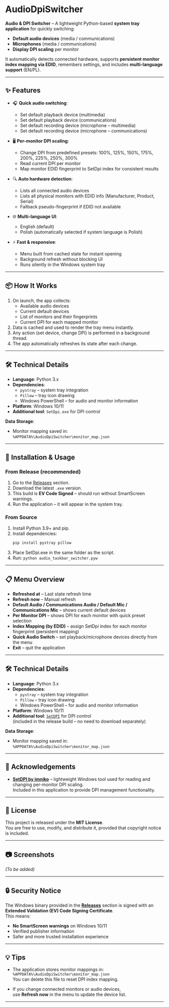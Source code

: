 # AudioDpiSwitcher

**Audio & DPI Switcher** – A lightweight Python-based **system tray application** for quickly switching:

- **Default audio devices** (media / communications)
- **Microphones** (media / communications)
- **Display DPI scaling** per monitor

It automatically detects connected hardware, supports **persistent monitor index mapping via EDID**, remembers settings, and includes **multi-language support** (EN/PL).

---

## ✨ Features

- 🎧 **Quick audio switching**:
  - Set default playback device (multimedia)
  - Set default playback device (communications)
  - Set default recording device (microphone – multimedia)
  - Set default recording device (microphone – communications)

- 🖥 **Per-monitor DPI scaling**:
  - Change DPI from predefined presets: 100%, 125%, 150%, 175%, 200%, 225%, 250%, 300%
  - Read current DPI per monitor
  - Map monitor EDID fingerprint to SetDpi index for consistent results

- 🔍 **Auto hardware detection**:
  - Lists all connected audio devices
  - Lists all physical monitors with EDID info (Manufacturer, Product, Serial)
  - Fallback pseudo-fingerprint if EDID not available

- 🌐 **Multi-language UI**:
  - English (default)
  - Polish (automatically selected if system language is Polish)

- ⚡ **Fast & responsive**:
  - Menu built from cached state for instant opening
  - Background refresh without blocking UI
  - Runs silently in the Windows system tray

---

## 📦 How It Works

1. On launch, the app collects:
   - Available audio devices
   - Current default devices
   - List of monitors and their fingerprints
   - Current DPI for each mapped monitor
2. Data is cached and used to render the tray menu instantly.
3. Any action (set device, change DPI) is performed in a background thread.
4. The app automatically refreshes its state after each change.

---

## 🛠 Technical Details

- **Language**: Python 3.x  
- **Dependencies**:
  - `pystray` – system tray integration
  - `Pillow` – tray icon drawing
  - Windows PowerShell – for audio and monitor information
- **Platform**: Windows 10/11
- **Additional tool**: `SetDpi.exe` for DPI control

**Data Storage**:
- Monitor mapping saved in:  
  `%APPDATA%\AudioDpiSwitcher\monitor_map.json`

---

## 🚀 Installation & Usage

### From Release (recommended)
1. Go to the [Releases](../../releases) section.
2. Download the latest `.exe` version.
3. This build is **EV Code Signed** – should run without SmartScreen warnings.
4. Run the application – it will appear in the system tray.

### From Source
1. Install Python 3.9+ and pip.
2. Install dependencies:
   ```bash
   pip install pystray pillow
3. Place SetDpi.exe in the same folder as the script.
4. Run: `python audio_taskbar_switcher.pyw`
---

## 📋 Menu Overview

- **Refreshed at** – Last state refresh time  
- **Refresh now** – Manual refresh  
- **Default Audio / Communications Audio / Default Mic / Communications Mic** – shows current default devices  
- **Per Monitor DPI** – shows DPI for each monitor with quick preset selection  
- **Index Mapping (by EDID)** – assign SetDpi index for each monitor fingerprint (persistent mapping)  
- **Quick Audio Switch** – set playback/microphone devices directly from the menu  
- **Exit** – quit the application  

---

## 🛠 Technical Details

- **Language**: Python 3.x  
- **Dependencies**:
  - `pystray` – system tray integration
  - `Pillow` – tray icon drawing
  - Windows PowerShell – for audio and monitor information
- **Platform**: Windows 10/11
- **Additional tool**: [`SetDPI`](https://github.com/imniko/SetDPI) for DPI control  
  (included in the release build – no need to download separately)

**Data Storage**:
- Monitor mapping saved in:  
  `%APPDATA%\AudioDpiSwitcher\monitor_map.json`

---

## 🙏 Acknowledgements 

- **[SetDPI by imniko](https://github.com/imniko/SetDPI)** – lightweight Windows tool used for reading and changing per-monitor DPI scaling.  
  Included in this application to provide DPI management functionality.

---


## 📄 License

This project is released under the **MIT License**.  
You are free to use, modify, and distribute it, provided that copyright notice is included.

---

## 📷 Screenshots

*(To be added)*  
 
---

## 🔒 Security Notice

The Windows binary provided in the **[Releases](../../releases)** section is signed with an  
**Extended Validation (EV) Code Signing Certificate**.  
This means:
- **No SmartScreen warnings** on Windows 10/11
- Verified publisher information
- Safer and more trusted installation experience

---

## 💡 Tips

- The application stores monitor mappings in:  
  `%APPDATA%\AudioDpiSwitcher\monitor_map.json`  
  You can delete this file to reset DPI index mapping.

- If you change connected monitors or audio devices,  
  use **Refresh now** in the menu to update the device list.

---
